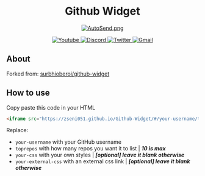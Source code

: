 <div>
  <h1 align="center">Github Widget</h1>
  <p align="center">
    <a href="https://github.com/Zseni051/GithubWidget-iframe">
      <img src="https://raw.githubusercontent.com/Zseni051/GithubWidget-iframe/main/Example.png" align="center" alt="AutoSend.png">
    </a>
  </p>
  <p align="center">
    <a href="https://www.youtube.com/channel/UCsIaU94p647veKr7sy12wmA" target="_blank">
      <img src="https://img.shields.io/badge/YouTube-FF0000?style=for-the-badge&logo=youtube&logoColor=white" alt="Youtube">
    </a>
    <a href="https://discord.gg/SXng95f" target="_blank">
      <img src="https://img.shields.io/badge/Discord-7289DA?style=for-the-badge&logo=discord&logoColor=white" alt="Discord">
    </a> 
    <a href="https://twitter.com/zseni10" target="_blank">
      <img src="https://img.shields.io/badge/Twitter-55ADEE?style=for-the-badge&logo=Twitter&logoColor=white" alt="Twitter">
    </a> 
    <a href = "mailto:orangejuice005511@gmail.com">
      <img src="https://img.shields.io/badge/-Gmail-%23333?style=for-the-badge&logo=gmail&logoColor=white" alt="Gmail">
    </a>
  </p>
</div>

## About

Forked from: [surbhioberoi/github-widget](https://github.com/surbhioberoi/github-widget)
  
## How to use

Copy paste this code in your HTML
```html
<iframe src="https://zseni051.github.io/Github-Widget/#/your-username/toprepos/your-css/link:your-external-css" width="350" height="500" allowtransparency="true" frameborder="0" sandbox="allow-popups allow-popups-to-escape-sandbox allow-same-origin allow-scripts"></iframe>
```
Replace:
  - `your-username` with your GitHub username
  - `toprepos` with how many repos you want it to list | ***10 is max***
  - `your-css` with your own styles | ***[optional] leave it blank otherwise*** 
  - `your-external-css` with an external css link | ***[optional] leave it blank otherwise***
